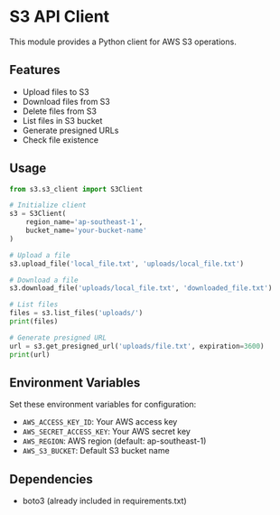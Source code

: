 # S3 API Client

This module provides a Python client for AWS S3 operations.

## Features

- Upload files to S3
- Download files from S3
- Delete files from S3
- List files in S3 bucket
- Generate presigned URLs
- Check file existence

## Usage

```python
from s3.s3_client import S3Client

# Initialize client
s3 = S3Client(
    region_name='ap-southeast-1',
    bucket_name='your-bucket-name'
)

# Upload a file
s3.upload_file('local_file.txt', 'uploads/local_file.txt')

# Download a file
s3.download_file('uploads/local_file.txt', 'downloaded_file.txt')

# List files
files = s3.list_files('uploads/')
print(files)

# Generate presigned URL
url = s3.get_presigned_url('uploads/file.txt', expiration=3600)
print(url)
```

## Environment Variables

Set these environment variables for configuration:

- `AWS_ACCESS_KEY_ID`: Your AWS access key
- `AWS_SECRET_ACCESS_KEY`: Your AWS secret key
- `AWS_REGION`: AWS region (default: ap-southeast-1)
- `AWS_S3_BUCKET`: Default S3 bucket name

## Dependencies

- boto3 (already included in requirements.txt)

